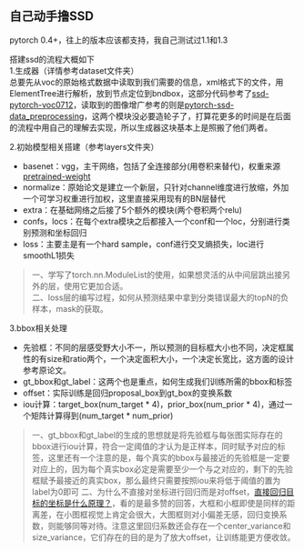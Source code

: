 ## 自己动手撸SSD

pytorch 0.4+，往上的版本应该都支持，我自己测试过1.1和1.3


搭建ssd的流程大概如下  
1.生成器（详情参考dataset文件夹）  
总要先从voc的原始格式数据中读取到我们需要的信息，xml格式下的文件，用ElementTree进行解析，放到节点定位到bndbox，这部分代码参考了[ssd-pytorch-voc0712](https://github.com/amdegroot/ssd.pytorch/blob/master/data/voc0712.py)，读取到的图像增广参考的则是[pytorch-ssd-data_preprocessing](https://github.com/qfgaohao/pytorch-ssd/blob/master/vision/ssd/data_preprocessing.py)，这两个模块没必要造轮子了，打算花更多的时间是在后面的流程中用自己的理解去实现，所以生成器这块基本上是照搬了他们两者。

2.初始模型相关搭建（参考layers文件夹）  
- basenet：vgg，主干网络，包括了全连接部分(用卷积来替代)，权重来源[pretrained-weight](https://github.com/amdegroot/ssd.pytorch#training-ssd)  
- normalize：原始论文是建立一个新层，只针对channel维度进行放缩，外加一个可学习权重进行加权，这里直接采用现有的BN层替代
- extra：在基础网络之后接了5个额外的模块(两个卷积两个relu)
- confs，locs：在每个extra模块之后都接入一个conf和一个loc，分别进行类别预测和坐标回归
- loss：主要主是有一个hard sample，conf进行交叉熵损失，loc进行smoothL1损失
>一、学写了torch.nn.ModuleList的使用，如果想灵活的从中间层跳出接另外的层，使用它更加合适。  
二、loss层的编写过程，如何从预测结果中拿到分类错误最大的topN的负样本，mask的获取。


3.bbox相关处理
- 先验框：不同的层感受野大小不一，所以预测的目标框大小也不同，决定框属性的有size和ratio两个，一个决定面积大小，一个决定长宽比，这方面的设计参考原论文。
- gt_bbox和gt_label：这两个也是重点，如何生成我们训练所需的bbox和标签
- offset：实际训练是回归proposal_box到gt_box的变换系数
- iou计算：target_box(num_target * 4)，prior_box(num_prior * 4)，通过一个矩阵计算得到(num_target * num_prior)

>一、gt_bbox和gt_label的生成的思想就是将先验框与每张图实际存在的bbox进行iou计算，符合一定阈值的才认为是正样本，同时赋予对应的标签，这里还有一个注意的是，每个真实的bbox与最接近的先验框是一定要对应上的，因为每个真实box必定是需要至少一个与之对应的，剩下的先验框赋予最接近的真实box，那么最终只需要按照iou来将低于阈值的置为label为0即可
二、为什么不直接对坐标进行回归而是对offset，[直接回归目标的坐标是什么原理？](https://www.zhihu.com/question/304307091/answer/544905898?utm_source=com.tencent.tim&utm_medium=social&utm_oi=722819296425701376)，看的是最多赞的回答，大框和小框即使是同样的距离差，在小图框视觉上肯定会很大，大图框则对小偏差无感，回归变换系数，则能够同等对待。注意这里回归系数还会存在一个center_variance和size_variance，它们存在的目的是为了放大offset，让训练能更方便收敛。


